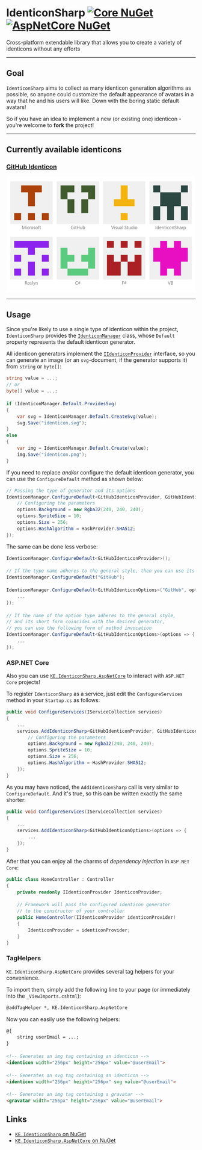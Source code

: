 # IdenticonSharp [![Core NuGet][core-badge]][core-nuget] [![AspNetCore NuGet][asp-badge]][asp-nuget]

Cross-platform extendable library that allows you to create a variety of identicons without any efforts

-------------

## Goal

`IdenticonSharp` aims to collect as many identicon generation algorithms as possible, so anyone could customize the default appearance of avatars in a way that he and his users will like. Down with the boring static default avatars!

So if you have an idea to implement a new (or existing one) identicon - you're welcome to **fork** the project!

------

## Currently available identicons


### [GitHub Identicon](https://github.blog/2013-08-14-identicons/)

![GitHub Identicons](media/github.png)

------

## Usage

Since you're likely to use a single type of identicon within the project, `IdenticonSharp` provides the [`IdenticonManager`](https://github.com/Kir-Antipov/IdenticonSharp/blob/master/KE.IdenticonSharp/IdenticonManager.cs) class, whose `Default` property represents the default identicon generator.

All identicon generators implement the [`IIdenticonProvider`](https://github.com/Kir-Antipov/IdenticonSharp/blob/master/KE.IdenticonSharp/Identicons/IIdenticonProvider.cs) interface, so you can generate an image (or an `svg`-document, if the generator supports it) from `string` or `byte[]`:

```csharp
string value = ...;
// or
byte[] value = ...;

if (IdenticonManager.Default.ProvidesSvg)
{
    var svg = IdenticonManager.Default.CreateSvg(value);
    svg.Save("identicon.svg");
}
else
{
    var img = IdenticonManager.Default.Create(value);
    img.Save("identicon.png");
}
```

If you need to replace *and/or* configure the default identicon generator, you can use the `ConfigureDefault` method as shown below:

```csharp
// Passing the type of generator and its options
IdenticonManager.ConfigureDefault<GitHubIdenticonProvider, GitHubIdenticonOptions>(options => {
    // Configuring the parameters
    options.Background = new Rgba32(240, 240, 240);
    options.SpriteSize = 10;
    options.Size = 256;
    options.HashAlgorithm = HashProvider.SHA512;
});
```

The same can be done less verbose:

```csharp
IdenticonManager.ConfigureDefault<GitHubIdenticonProvider>();

// If the type name adheres to the general style, then you can use its short form
IdenticonManager.ConfigureDefault("GitHub");

IdenticonManager.ConfigureDefault<GitHubIdenticonOptions>("GitHub", options => {
    ...
});

// If the name of the option type adheres to the general style, 
// and its short form coincides with the desired generator, 
// you can use the following form of method invocation
IdenticonManager.ConfigureDefault<GitHubIdenticonOptions>(options => {
    ...
});
```

### ASP.NET Core

Also you can use [`KE.IdenticonSharp.AspNetCore`][asp-nuget] to interact with `ASP.NET Core` projects!

To register `IdenticonSharp` as a service, just edit the `ConfigureServices` method in your `Startup.cs` as follows:

```csharp
public void ConfigureServices(IServiceCollection services)
{
    ...
    services.AddIdenticonSharp<GitHubIdenticonProvider, GitHubIdenticonOptions>(options => {
        // Configuring the parameters      
        options.Background = new Rgba32(240, 240, 240);
        options.SpriteSize = 10;
        options.Size = 256;
        options.HashAlgorithm = HashProvider.SHA512;
    });
}
```

As you may have noticed, the `AddIdenticonSharp` call is very similar to `ConfigureDefault`. And it's true, so this can be written exactly the same shorter:

```csharp
public void ConfigureServices(IServiceCollection services)
{
    ...
    services.AddIdenticonSharp<GitHubIdenticonOptions>(options => {
        ...
    });
}
```

After that you can enjoy all the charms of *dependency injection* in `ASP.NET Core`:

```csharp
public class HomeController : Controller
{
    private readonly IIdenticonProvider IdenticonProvider;

    // Framework will pass the configured identicon generator 
    // to the constructor of your controller
    public HomeController(IIdenticonProvider identiconProvider)
    {
        IdenticonProvider = identiconProvider;
    }
}
```

### TagHelpers

`KE.IdenticonSharp.AspNetCore` provides several tag helpers for your convenience.

To import them, simply add the following line to your page (or immediately into the `_ViewImports.cshtml`):

```html
@addTagHelper *, KE.IdenticonSharp.AspNetCore
```

Now you can easily use the following helpers:

```html
@{
    string userEmail = ...;
}

<!-- Generates an img tag containing an identicon -->
<identicon width="256px" height="256px" value="@userEmail">
    
<!-- Generates an svg tag containing an identicon -->
<identicon width="256px" height="256px" svg value="@userEmail">
    
<!-- Generates an img tag containing a gravatar -->
<gravatar width="256px" height="256px" value="@userEmail">
```

## Links

 - [`KE.IdenticonSharp` on NuGet][core-nuget]
 - [`KE.IdenticonSharp.AspNetCore` on NuGet][asp-nuget]


 [core-nuget]: https://www.nuget.org/packages/KE.IdenticonSharp/ 
 [asp-nuget]: https://www.nuget.org/packages/KE.IdenticonSharp.AspNetCore/

 [core-badge]: https://img.shields.io/nuget/v/KE.IdenticonSharp
 [asp-badge]: https://img.shields.io/nuget/v/KE.IdenticonSharp.AspNetCore